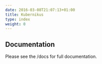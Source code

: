 ```yaml
---
date: 2016-03-08T21:07:13+01:00
title: Kubernikus 
type: index
weight: 0
---
```


## Documentation
Please see the /docs for full documentation.
